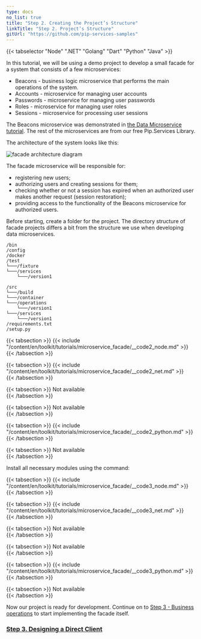 ```yaml
---
type: docs
no_list: true
title: "Step 2. Creating the Project’s Structure"
linkTitle: "Step 2. Project’s Structure" 
gitUrl: "https://github.com/pip-services-samples"
---
```


{{< tabselector "Node" ".NET" "Golang" "Dart" "Python" "Java" >}}

In this tutorial, we will be using a demo project to develop a small facade for a system that consists of a few microservices:

- Beacons - business logic microservice that performs the main operations of the system.
- Accounts - microservice for managing user accounts
- Passwords - microservice for managing user passwords
- Roles - microservice for managing user roles
- Sessions - microservice for processing user sessions

The Beacons microservice was demonstrated in [the Data Microservice tutorial](../../data_microservice). The rest of the microservices are from our free Pip.Services Library.


The architecture of the system looks like this:

![facade architecture diagram](/images/tutorials/microservice_facade/facade_architecture_diagram1.png)

The facade microservice will be responsible for:

- registering new users;
- authorizing users and creating sessions for them;
- checking whether or not a session has expired when an authorized user makes another request (session restoration);
- providing access to the functionality of the Beacons microservice for authorized users.

Before starting, create a folder for the project. The directory structure of facade projects differs a bit from the structure we use when developing data microservices.

```
/bin
/config
/docker
/test
└───/fixture
└───/services
    └───/version1

/src
└───/build
└───/container
└───/operations
    └───/version1
└───/services
    └───/version1
/requirements.txt
/setup.py
```

{{< tabsection >}}
  {{< include "/content/en/toolkit/tutorials/microservice_facade/__code2_node.md" >}}  
{{< /tabsection >}}

{{< tabsection >}}
  {{< include "/content/en/toolkit/tutorials/microservice_facade/__code2_net.md" >}}    
{{< /tabsection >}}

{{< tabsection >}}
  Not available  
{{< /tabsection >}}

{{< tabsection >}}
  Not available   
{{< /tabsection >}}

{{< tabsection >}}
  {{< include "/content/en/toolkit/tutorials/microservice_facade/__code2_python.md" >}}
{{< /tabsection >}}

{{< tabsection >}}
  Not available  
{{< /tabsection >}}

Install all necessary modules using the command:

{{< tabsection >}}
  {{< include "/content/en/toolkit/tutorials/microservice_facade/__code3_node.md" >}}  
{{< /tabsection >}}

{{< tabsection >}}
  {{< include "/content/en/toolkit/tutorials/microservice_facade/__code3_net.md" >}}    
{{< /tabsection >}}

{{< tabsection >}}
  Not available  
{{< /tabsection >}}

{{< tabsection >}}
  Not available   
{{< /tabsection >}}

{{< tabsection >}}
  {{< include "/content/en/toolkit/tutorials/microservice_facade/__code3_python.md" >}}
{{< /tabsection >}}

{{< tabsection >}}
  Not available  
{{< /tabsection >}}

Now our project is ready for development. Continue on to [Step 3 - Business operations](../step2) to start implementing the facade itself.


<span class="hide-title-link">

### [Step 3. Designing a Direct Client](../step2)

</span>
